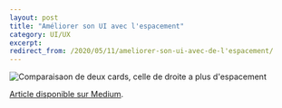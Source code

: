 ```yaml
---
layout: post
title: "Améliorer son UI avec l'espacement"
category: UI/UX
excerpt:
redirect_from: /2020/05/11/ameliorer-son-ui-avec-de-l'espacement/
---
```


![Comparaisaon de deux cards, celle de droite a plus d'espacement](/images/blog/2020-05/spacing.jpg)

[Article disponible sur Medium](https://medium.com/blog-de-capsens/how-to-improve-your-card-style-with-spacing-93d23d1d06cb).